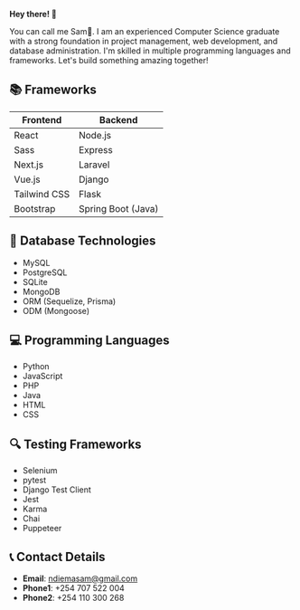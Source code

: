 **Hey there! 👋**

You can call me Sam🤠. I am an experienced Computer Science graduate with a strong foundation in project management, web development, and database administration. I'm skilled in multiple programming languages and frameworks. Let's build something amazing together!

## 📚 Frameworks

| Frontend     | Backend     |
|-------------------------|------------------------|
| React                   | Node.js                |
| Sass                    | Express                |
| Next.js                 | Laravel                |
| Vue.js                  | Django                 |
| Tailwind CSS            | Flask                  |
| Bootstrap               | Spring Boot (Java)     |

## 💾 Database Technologies

- MySQL
- PostgreSQL
- SQLite
- MongoDB
- ORM (Sequelize, Prisma)
- ODM (Mongoose)

## 💻 Programming Languages

- Python
- JavaScript
- PHP
- Java
- HTML
- CSS

## 🔍 Testing Frameworks

- Selenium
- pytest
- Django Test Client
- Jest
- Karma
- Chai
- Puppeteer

## 📞 Contact Details

- **Email**: ndiemasam@gmail.com
- **Phone1**: +254 707 522 004
- **Phone2**: +254 110 300 268

